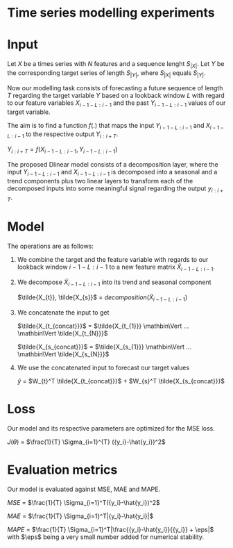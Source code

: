 # Time series modelling experiments

# Input

Let $X$ be a times series with $N$ features and a sequence lenght $S_{|X|}$. 
Let $Y$ be the corresponding target series of length $S_{|Y|}$, where $S_{|X|}$ equals $S_{|Y|}$. 

Now our modelling task consists of forecasting a future sequence of length $T$ regarding the target variable $Y$ based on a lookback window $L$
with regard to our feature variables $X_{i-1-L:i-1}$ and the past $Y_{i-1-L:i-1}$ values of our target variable. 

The aim is to find a function $f(.)$ that maps the input $Y_{i-1-L:i-1}$ and $X_{i-1-L:i-1}$ to the respective output $Y_{i:i+T}$. 

$Y_{i:i+T} = f(X_{i-1-L:i-1}, Y_{i-1-L:i-1})$


The proposed Dlinear model consists of a decomposition layer, where the input $Y_{i-1-L:i-1}$ and $X_{i-1-L:i-1}$ is decomposed into a seasonal and a trend components plus two linear layers to transform each of the decomposed inputs into some meaningful signal regarding the output $y_{i:i+T}$. 


# Model 

The operations are as follows: 

1. We combine the target and the feature variable with regards to our lookback window $i-1-L:i-1$ to a new feature matrix $\tilde{X}_{i-1-L:i-1}$. 

2. We decompose $\tilde{X}_{i-1-L:i-1}$ into its trend and seasonal component

    $\tilde{X_{t}}, \tilde{X_{s}}$ = $decomposition(\tilde{X}_{i-1-L:i-1})$ 

3. We concatenate the input to get 

    $\tilde{X_{t_{concat}}}$ = $\tilde{X_{t_{1}}} \mathbin\Vert ... \mathbin\Vert \tilde{X_{t_{N}}}$
    
    $\tilde{X_{s_{concat}}}$ = $\tilde{X_{s_{1}}} \mathbin\Vert ... \mathbin\Vert \tilde{X_{s_{N}}}$

4. We use the concatenated input to forecast our target values

    $\hat{y}$ = $W_{t}^T \tilde{X_{t_{concat}}}$ + $W_{s}^T \tilde{X_{s_{concat}}}$


# Loss 

Our model and its respective parameters are optimized for the MSE loss. 

$J(\theta)$ = $\frac{1}{T} \Sigma_{i=1}^{T} ({y_i}-\hat{y_i})^2$ 


# Evaluation metrics

Our model is evaluated against MSE, MAE and MAPE. 

$MSE$ = $\frac{1}{T} \Sigma_{i=1}^T({y_i}-\hat{y_i})^2$

$MAE$ = $\frac{1}{T} \Sigma_{i=1}^T|{y_i}-\hat{y_i}|$

$MAPE$ = $\frac{1}{T} \Sigma_{i=1}^T|\frac{{y_i}-\hat{y_i}}{{y_i}} + \eps|$ with $\eps$ being a very small number added for numerical stability.

